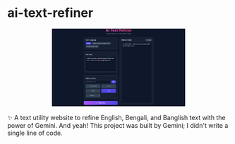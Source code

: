 # ai-text-refiner

<div align="center">
   <img src="ss.png" width="60%">
</div>

✨ A text utility website to refine English, Bengali, and Banglish text with the power of Gemini. And yeah! This project was built by Gemini; I didn't write a single line of code.
